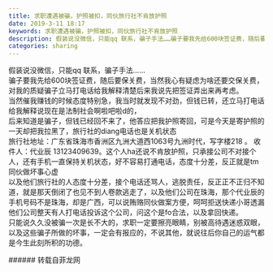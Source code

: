 ```yaml
---
title: 求职遭遇被骗，护照被扣，同伙旅行社不肯放护照
date: 2019-3-11 18:17
keywords: 求职遭遇被骗，护照被扣，同伙旅行社不肯放护照
description: 假装说没微信，只能qq 联系，骗子手法……骗子要我先给600块签证费，随后要保关费，当然我心有疑虑为啥还要交保关费，对我的质疑骗子立马打电话给我解释清楚后来我说先把签证弄出来再考虑。当然催我赚钱的时候态度特别急，我当时就发现不对劲，但钱已转
categories: sharing
---
```

<td class="t_f" id="postmessage_3204389">

假装说没微信，只能qq 联系，骗子手法……<br/>
<img alt="" border="0" class="zoom" data-cf-modified-ca77484edcbe1690b9fe4fb4-="" file="http://www.flw.ph/data/appbyme/upload/image/201903/11/ELdksJEexg3x.jpg" id="aimg_jeMCu" lazyloadthumb="1" onclick="" onmouseover="" src="http://www.flw.ph/data/appbyme/upload/image/201903/11/ELdksJEexg3x.jpg"/><br/>
骗子要我先给600块签证费，随后要保关费，当然我心有疑虑为啥还要交保关费，对我的质疑骗子立马打电话给我解释清楚后来我说先把签证弄出来再考虑。<br/>
<img alt="" border="0" class="zoom" data-cf-modified-ca77484edcbe1690b9fe4fb4-="" file="http://www.flw.ph/data/appbyme/upload/image/201903/11/3qYRocITMj5J.jpg" id="aimg_kkfSF" lazyloadthumb="1" onclick="" onmouseover="" src="http://www.flw.ph/data/appbyme/upload/image/201903/11/3qYRocITMj5J.jpg"/><br/>
当然催我赚钱的时候态度特别急，我当时就发现不对劲，但钱已转，还立马打电话给我解释说现在是法制社会啊啦吧啦d的，<br/>
<img alt="" border="0" class="zoom" data-cf-modified-ca77484edcbe1690b9fe4fb4-="" file="http://www.flw.ph/data/appbyme/upload/image/201903/11/yU4iqZzNdZvx.jpg" id="aimg_GO63i" lazyloadthumb="1" onclick="" onmouseover="" src="http://www.flw.ph/data/appbyme/upload/image/201903/11/yU4iqZzNdZvx.jpg"/><br/>
后来知道是骗子，但钱已经回不来了，他答应把我护照寄回，可是今天是寄护照的一天却把我拉黑了，旅行社的diang电话也是关机状态<br/>
<img alt="" border="0" class="zoom" data-cf-modified-ca77484edcbe1690b9fe4fb4-="" file="http://www.flw.ph/data/appbyme/upload/image/201903/11/SGXiTNKQjfii.jpg" id="aimg_XZYeB" lazyloadthumb="1" onclick="" onmouseover="" src="http://www.flw.ph/data/appbyme/upload/image/201903/11/SGXiTNKQjfii.jpg"/><br/>
旅行社地址：广东省珠海市香洲区九洲大道西1063号九洲时代，写字楼218 。 收件人：代业辰 13123409639。这个人ha还说不肯放护照，只承接公司不对接个人，还有手机一直保持关机状态，好不容易打通电话，态度十分差，反正就是tm同伙做坏事心虚<br/>
<img alt="" border="0" class="zoom" data-cf-modified-ca77484edcbe1690b9fe4fb4-="" file="http://www.flw.ph/data/appbyme/upload/image/201903/11/w0CzJTcs9CKF.jpg" id="aimg_Hkgrg" lazyloadthumb="1" onclick="" onmouseover="" src="http://www.flw.ph/data/appbyme/upload/image/201903/11/w0CzJTcs9CKF.jpg"/><br/>
以及他们旅行社的人态度十分差，接个电话还骂人，逃脱责任，反正正不正归不知道，就是那天倒闭了也见不到人卷款逃走了，以及他们公司在珠海，那个代业辰的手机号码不是珠海，却是广西，可以说贿赂同伙做案方便，呵呵拒送快递小哥透漏他们公司整天有人打电话投诉这个公司，问这个是fo合法，以及拿回快递。<br/>
只能说久久没被骗一次是长不大的，求职一定要擦亮眼睛，别被高待遇迷惑双眼，以及这些骗子所做的坏事，一定会有报应的，不说其他，就说往后你自己的运气都是今生此刻所积的功德。<br/>
</td>
###### 转载自菲龙网